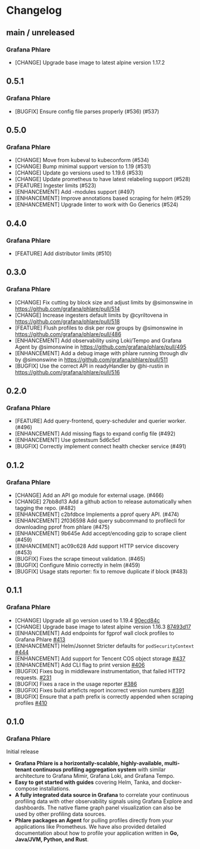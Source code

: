 # Changelog

## main / unreleased

### Grafana Phlare

* [CHANGE] Upgrade base image to latest alpine version 1.17.2

## 0.5.1

### Grafana Phlare

* [BUGFIX] Ensure config file parses properly (#536) (#537)

## 0.5.0

### Grafana Phlare

* [CHANGE] Move from kubeval to kubeconform (#534)
* [CHANGE] Bump minimal support version to 1.19 (#531)
* [CHANGE] Update go versions used to 1.19.6 (#533)
* [CHANGE] Update prometheus to have latest relabeling support (#528)
* [FEATURE] Ingester limits (#523)
* [ENHANCEMENT] Add -modules support (#497)
* [ENHANCEMENT] Improve annotations based scraping for helm (#529)
* [ENHANCEMENT] Upgrade linter to work with Go Generics (#524)

## 0.4.0

### Grafana Phlare

* [FEATURE] Add distributor limits (#510)

## 0.3.0

### Grafana Phlare

* [CHANGE] Fix cutting by block size and adjust limits by @simonswine in https://github.com/grafana/phlare/pull/514
* [CHANGE] Increase ingesters default limits by @cyriltovena in https://github.com/grafana/phlare/pull/518
* [FEATURE] Flush profiles to disk per row groups by @simonswine in https://github.com/grafana/phlare/pull/486
* [ENHANCEMENT] Add observability using Loki/Tempo and Grafana Agent by @simonswine in https://github.com/grafana/phlare/pull/495
* [ENHANCEMENT] Add a debug image with phlare running through dlv by @simonswine in https://github.com/grafana/phlare/pull/511
* [BUGFIX] Use the correct API in readyHandler by @hi-rustin in https://github.com/grafana/phlare/pull/516

## 0.2.0

### Grafana Phlare

* [FEATURE] Add query-frontend, query-scheduler and querier worker. (#496)
* [ENHANCEMENT] Add missing flags to expand config file (#492)
* [ENHANCEMENT] Use gotestsum 5d6c5cf
* [BUGFIX] Correctly implement connect health checker service (#491)

## 0.1.2

### Grafana Phlare

* [CHANGE] Add an API go module for external usage. (#466)
* [CHANGE] 27bb8d13 Add a github action to release automatically when tagging the repo. (#482)
* [ENHANCEMENT] c2bfdbce Implements a pprof query API. (#474)
* [ENHANCEMENT] 2f036598 Add query subcommand to profilecli for downloading pprof from phlare  (#475)
* [ENHANCEMENT] 9b645e Add accept/encoding gzip to scrape client (#459)
* [ENHANCEMENT] ac09c628 Add support HTTP service discovery (#453)
* [BUGFIX] Fixes the scrape timeout validation. (#465)
* [BUGFIX] Configure Minio correctly in helm (#459)
* [BUGFIX] Usage stats reporter: fix to remove duplicate if block (#483)

## 0.1.1

### Grafana Phlare

* [CHANGE] Upgrade all go version used to 1.19.4 [90ecd84c](https://github.com/grafana/phlare/commit/90ecd84c10d25a833d039a6d2b3fb25d8ab2c4d3)
* [CHANGE] Upgrade base image to latest alpine version 1.16.3 [87493d17](https://github.com/grafana/phlare/commit/87493d17)
* [ENHANCEMENT] Add endpoints for fgprof wall clock profiles to Grafana Phlare [#413](https://github.com/grafana/phlare/pull/413)
* [ENHANCEMENT] Helm/Jsonnet Stricter defaults for `podSecurityContext` [#444](https://github.com/grafana/phlare/pull/444)
* [ENHANCEMENT] Add support for Tencent COS object storage [#437](https://github.com/grafana/phlare/pull/437)
* [ENHANCEMENT] Add CLI flag to print version [#406](https://github.com/grafana/phlare/issues/406)
* [BUGFIX] Fixes bug in middleware instrumentation, that failed HTTP2 requests. [#231](https://github.com/grafana/phlare/issues/231)
* [BUGFIX] Fixes a race in the usage reporter [#386](https://github.com/grafana/phlare/issues/386)
* [BUGFIX] Fixes build arteficts report incorrect version numbers [#391](https://github.com/grafana/phlare/issues/391)
* [BUGFIX] Ensure that a path prefix is correctly appended when scraping profiles [#410](https://github.com/grafana/phlare/issues/410)

## 0.1.0

### Grafana Phlare

Initial release

- **Grafana Phlare is a horizontally-scalable, highly-available, multi-tenant continuous profiling aggregation system** with similar architecture to Grafana Mimir, Grafana Loki, and Grafana Tempo.
- **Easy to get started with guides** covering Helm, Tanka, and docker-compose installations.
- **A fully integrated data source in Grafana** to correlate your continuous profiling data with other observability signals using Grafana Explore and dashboards. The native flame graph panel visualization can also be used by other profiling data sources.
- **Phlare packages an Agent** for pulling profiles directly from your applications like Prometheus. We have also provided detailed documentation about how to profile your application written in **Go, Java/JVM, Python, and Rust**.
